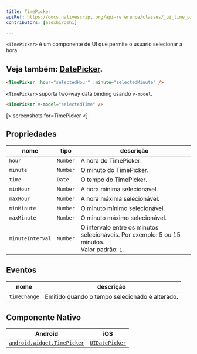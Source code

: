 ```yaml
---
title: TimePicker
apiRef: https://docs.nativescript.org/api-reference/classes/_ui_time_picker_.timepicker
contributors: [alexhiroshi]

---
```


`<TimePicker>` é um componente de UI que permite o usuário selecionar a hora.

Veja também: [DatePicker](/pt-BR/docs/elements/components/date-picker).
---

```html
<TimePicker :hour="selectedHour" :minute="selectedMinute" />
```

`<TimePicker>` suporta two-way data binding usando `v-model`.

```html
<TimePicker v-model="selectedTime" />
```

[> screenshots for=TimePicker <]

## Propriedades

| nome | tipo | descrição |
|------|------|-------------|
| `hour` | `Number` | A hora do TimePicker.
| `minute` | `Number` | O minuto do TimePicker.
| `time` | `Date` | O tempo do TimePicker.
| `minHour` | `Number` | A hora mínima selecionável.
| `maxHour` | `Number` | A hora máxima selecionável.
| `minMinute` | `Number` | O minuto mínimo selecionável.
| `maxMinute` | `Number` | O minuto máximo selecionável.
| `minuteInterval` | `Number` | O intervalo entre os minutos selecionáveis. Por exemplo: 5 ou 15 minutos.<br>Valor padrão: `1`.

## Eventos

| nome | descrição |
|------|-------------|
| `timeChange` | Emitido quando o tempo selecionado é alterado.

## Componente Nativo
| Android | iOS |
|---------|-----|
| [`android.widget.TimePicker`](https://developer.android.com/reference/android/widget/TimePicker) | [`UIDatePicker`](https://developer.apple.com/documentation/uikit/uidatepicker)